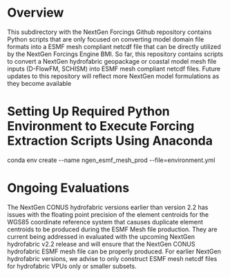 # Overview
This subdirectory with the NextGen Forcings Github repository contains Python scripts that are only focused on converting model domain file formats into a ESMF mesh compliant netcdf file that can be directly utilized by the NextGen Forcings Engine BMI. So far, this repository contains scripts to convert a NextGen hydrofabric geopackage or coastal model mesh file inputs (D-FlowFM, SCHISM) into ESMF mesh compliant netcdf files. Future updates to this repository will reflect more NextGen model formulations as they become available 

# Setting Up Required Python Environment to Execute Forcing Extraction Scripts Using Anaconda
conda env create --name ngen_esmf_mesh_prod --file=environment.yml

# Ongoing Evaluations
The NextGen CONUS hydrofabric versions earlier than version 2.2 has issues with the floating point precision of the element centroids for the WGS85 coordinate reference system that casuses duplicate element centroids to be produced during the ESMF Mesh file production. They are current being addressed in evaluated with the upcoming NextGen hydrofabric v2.2 release and will ensure that the NextGen CONUS hydrofabric ESMF mesh file can be properly produced. For earlier NextGen hydrofabric versions, we advise to only construct ESMF mesh netcdf files for hydrofabric VPUs only or smaller subsets. 
